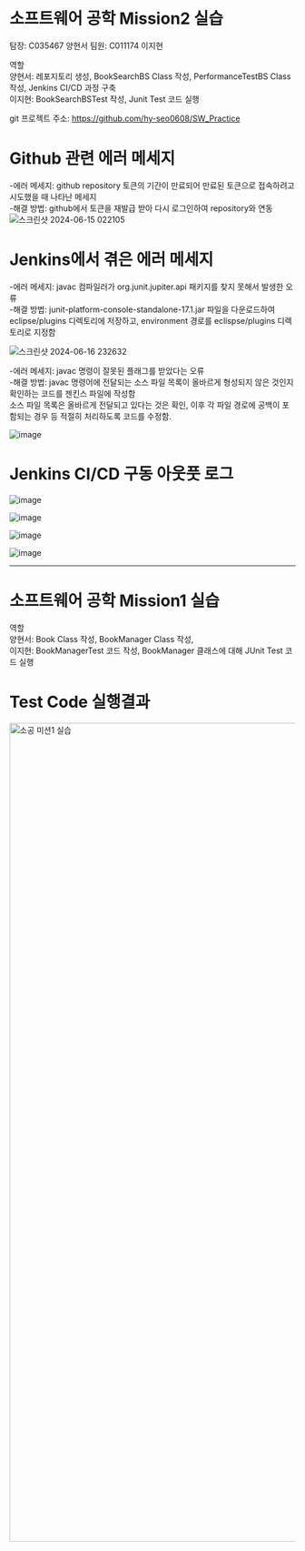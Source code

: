 # 소프트웨어 공학 Mission2 실습
탐장: C035467 양현서
팀원: C011174 이지현

역할\
양현서: 레포지토리 생성, BookSearchBS Class 작성, PerformanceTestBS Class 작성, Jenkins CI/CD 과정 구축\
이지현: BookSearchBSTest 작성, Junit Test 코드 실행

git 프로젝트 주소: https://github.com/hy-seo0608/SW_Practice

# Github 관련 에러 메세지

-에러 메세지: github repository 토큰의 기간이 만료되어 만료된 토큰으로 접속하려고 시도했을 때 나타난 메세지\
-해결 방법: github에서 토큰을 재발급 받아 다시 로그인하여 repository와 연동
![스크린샷 2024-06-15 022105](https://github.com/hy-seo0608/SW_Practice/assets/164537644/2ccf40b2-0ac5-4939-a874-7a6a43bbf2ea)



# Jenkins에서 겪은 에러 메세지

-에러 메세지: javac 컴파일러가 org.junit.jupiter.api 패키지를 찾지 못해서 발생한 오류\
-해결 방법: junit-platform-console-standalone-17.1.jar 파일을 다운로드하여 eclipse/plugins 디렉토리에 저장하고, environment 경로를 eclispse/plugins 디렉토리로 지정함

![스크린샷 2024-06-16 232632](https://github.com/hy-seo0608/SW_Practice/assets/164537644/3f9c5706-a848-45b0-8bdc-24ed2054855e)


-에러 메세지: javac 명령이 잘못된 플래그를 받았다는 오류\
-해결 방법: javac 명령어에 전달되는 소스 파일 목록이 올바르게 형성되지 않은 것인지 확인하는 코드를 젠킨스 파일에 작성함\
소스 파일 목록은 올바르게 전달되고 있다는 것은 확인, 이후 각 파일 경로에 공백이 포함되는 경우 등 적절히 처리하도록 코드를 수정함. 

![image](https://github.com/hy-seo0608/SW_Practice/assets/164537644/fe3170b8-70ad-4880-b624-870b6b928b44)

# Jenkins CI/CD 구동 아웃풋 로그
![image](https://github.com/hy-seo0608/SW_Practice/assets/164537644/f6c1a1f8-14ff-439c-a237-e5f3cdb98253)

![image](https://github.com/hy-seo0608/SW_Practice/assets/164537644/1536798f-99e7-407a-a902-adf2ab10cf61)

![image](https://github.com/hy-seo0608/SW_Practice/assets/164537644/2981de26-5ce4-4dba-a627-5ba564cacf9a)



![image](https://github.com/hy-seo0608/SW_Practice/assets/164537644/85543b1e-256e-47bb-ab30-7f6aa55aa80b)






-----------------------------------------------------------------------------------

# 소프트웨어 공학 Mission1 실습
역할\
양현서: Book Class 작성, BookManager Class 작성, \
이지현: BookManagerTest 코드 작성, BookManager 클래스에 대해 JUnit Test 코드 실행

# Test Code 실행결과

<img width="1440" alt="소공 미션1 실습" src="https://github.com/hy-seo0608/SW_Practice/assets/164537644/a5747605-3da7-4c59-ab2d-fa41e8df924c">
